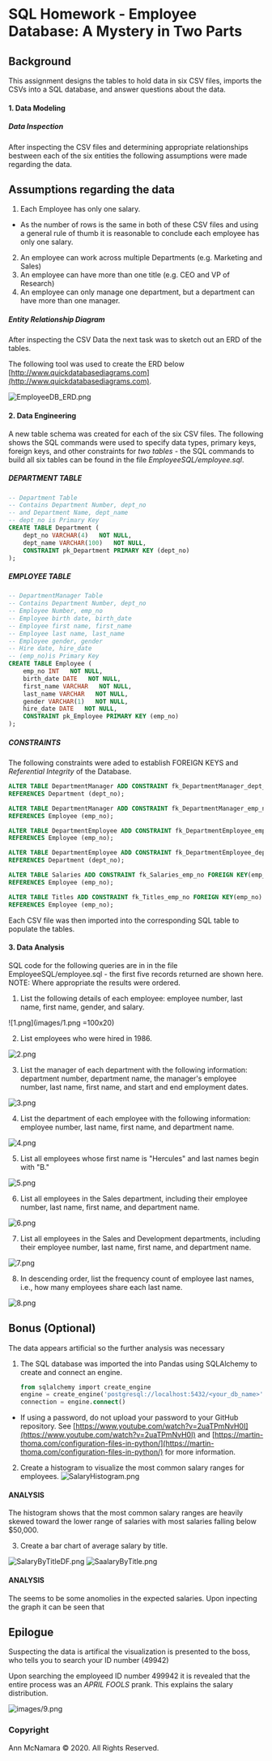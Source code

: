 # SQL Homework - Employee Database: A Mystery in Two Parts

## Background
This assignment designs the tables to hold data in six CSV files, imports the CSVs into a SQL database, and answer questions about the data.

#### 1. Data Modeling
##### Data Inspection
After inspecting the CSV files and determining appropriate relationships bestween each of the six entities the following assumptions were made regarding the data. 
## Assumptions regarding the data
1. Each Employee has only one salary.
- As the number of rows is the same in both of these CSV files and using a general rule of thumb it is reasonable to conclude each employee has only one salary.
2. An employee can work across multiple Departments (e.g. Marketing and Sales)
3. An employee can have more than one title (e.g. CEO and VP of Research)
4. An employee can only manage one department, but a department can have more than one manager. 

##### Entity Relationship Diagram
After inspecting the CSV Data the next task was to sketch out an ERD of the tables. 

The following tool was used to create the ERD below [http://www.quickdatabasediagrams.com](http://www.quickdatabasediagrams.com).

![EmployeeDB_ERD.png](EmployeeDB_ERD.png)

#### 2. Data Engineering
A new table schema was created for each of the six CSV files. The following shows the SQL commands were used to specify data types, primary keys, foreign keys, and other constraints for *two tables* - the SQL commands to build all six tables can be found in the file _EmployeeSQL/employee.sql_.

##### DEPARTMENT TABLE
```sql
-- Department Table
-- Contains Department Number, dept_no
-- and Department Name, dept_name
-- dept_no is Primary Key
CREATE TABLE Department (
    dept_no VARCHAR(4)   NOT NULL,
    dept_name VARCHAR(100)   NOT NULL,
    CONSTRAINT pk_Department PRIMARY KEY (dept_no)
);
```

##### EMPLOYEE TABLE
```sql
-- DepartmentManager Table
-- Contains Department Number, dept_no
-- Employee Number, emp_no
-- Employee birth date, birth_date
-- Employee first name, first_name
-- Employee last name, last_name
-- Employee gender, gender
-- Hire date, hire_date
-- (emp_no)is Primary Key
CREATE TABLE Employee (
    emp_no INT   NOT NULL,
    birth_date DATE   NOT NULL,
    first_name VARCHAR   NOT NULL,
    last_name VARCHAR   NOT NULL,
    gender VARCHAR(1)   NOT NULL,
    hire_date DATE   NOT NULL,
    CONSTRAINT pk_Employee PRIMARY KEY (emp_no)
);
```

##### CONSTRAINTS
The following constraints were aded to establish FOREIGN KEYS and _Referential Integrity_ of the Database. 
```sql
ALTER TABLE DepartmentManager ADD CONSTRAINT fk_DepartmentManager_dept_no FOREIGN KEY(dept_no)
REFERENCES Department (dept_no);

ALTER TABLE DepartmentManager ADD CONSTRAINT fk_DepartmentManager_emp_no FOREIGN KEY(emp_no)
REFERENCES Employee (emp_no);

ALTER TABLE DepartmentEmployee ADD CONSTRAINT fk_DepartmentEmployee_emp_no FOREIGN KEY(emp_no)
REFERENCES Employee (emp_no);

ALTER TABLE DepartmentEmployee ADD CONSTRAINT fk_DepartmentEmployee_dept_no FOREIGN KEY(dept_no)
REFERENCES Department (dept_no);

ALTER TABLE Salaries ADD CONSTRAINT fk_Salaries_emp_no FOREIGN KEY(emp_no)
REFERENCES Employee (emp_no);

ALTER TABLE Titles ADD CONSTRAINT fk_Titles_emp_no FOREIGN KEY(emp_no)
REFERENCES Employee (emp_no);
```

Each CSV file was then imported into the corresponding SQL table to populate the tables. 

#### 3. Data Analysis
SQL code for the following queries are in in the file EmployeeSQL/employee.sql  - the first five records returned are shown here.  NOTE: Where appropriate the results were ordered. 

1. List the following details of each employee: employee number, last name, first name, gender, and salary.

![1.png](images/1.png =100x20)

2. List employees who were hired in 1986.

![2.png](images/2.png)

3. List the manager of each department with the following information: department number, department name, the manager's employee number, last name, first name, and start and end employment dates.

![3.png](images/3.png)

4. List the department of each employee with the following information: employee number, last name, first name, and department name.

![4.png](images/4.png)

5. List all employees whose first name is "Hercules" and last names begin with "B."

![5.png](images/5.png)

6. List all employees in the Sales department, including their employee number, last name, first name, and department name.

![6.png](images/6.png)

7. List all employees in the Sales and Development departments, including their employee number, last name, first name, and department name.

![7.png](images/7.png)

8. In descending order, list the frequency count of employee last names, i.e., how many employees share each last name.

![8.png](images/8.png)

## Bonus (Optional)
The data appears artificial so the further analysis was necessary

1. The SQL database was imported the into Pandas using SQLAlchemy to create and connect an engine. 


   ```sql
   from sqlalchemy import create_engine
   engine = create_engine('postgresql://localhost:5432/<your_db_name>')
   connection = engine.connect()
   ```


* If using a password, do not upload your password to your GitHub repository. See [https://www.youtube.com/watch?v=2uaTPmNvH0I](https://www.youtube.com/watch?v=2uaTPmNvH0I) and [https://martin-thoma.com/configuration-files-in-python/](https://martin-thoma.com/configuration-files-in-python/) for more information.

2. Create a histogram to visualize the most common salary ranges for employees.
![SalaryHistogram.png](images/SalaryHistogram.png)

#### ANALYSIS
The histogram shows that the most common salary ranges are heavily skewed toward the lower range of salaries with most salaries falling below $50,000. 

3. Create a bar chart of average salary by title.

![SalaryByTitleDF.png](SalaryByTitleDF.png)
![SaalaryByTitle.png](images/SalaryByTitle.png)

#### ANALYSIS
The seems to be some anomolies in the expected salaries.  Upon inpecting the graph it can be seen that 


## Epilogue
Suspecting the data is artifical the visualization is presented to the boss, who tells you to search your ID number (49942) 

Upon searching the employeed ID number 499942 it is revealed that the entire process was an *APRIL FOOLS* prank.  This explains the salary distribution. 

![images/9.png](images/9.png)


### Copyright

Ann McNamara © 2020. All Rights Reserved.
